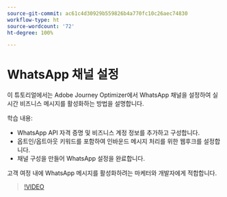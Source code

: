 ```yaml
---
source-git-commit: ac61c4d30929b559826b4a770fc10c26aec74830
workflow-type: ht
source-wordcount: '72'
ht-degree: 100%

---
```

# WhatsApp 채널 설정

이 튜토리얼에서는 Adobe Journey Optimizer에서 WhatsApp 채널을 설정하여 실시간 비즈니스 메시지를 활성화하는 방법을 설명합니다.

학습 내용:

* WhatsApp API 자격 증명 및 비즈니스 계정 정보를 추가하고 구성합니다.
* 옵트인/옵트아웃 키워드를 포함하여 인바운드 메시지 처리를 위한 웹후크를 설정합니다.
* 채널 구성을 만들어 WhatsApp 설정을 완료합니다.

고객 여정 내에 WhatsApp 메시지를 활성화하려는 마케터와 개발자에게 적합합니다.

>[!VIDEO](https://video.tv.adobe.com/v/3470268/?learn=on&enablevpops)
